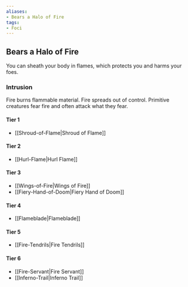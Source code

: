 ```yaml
---
aliases:
- Bears a Halo of Fire
tags:
- Foci
---
```


  
## Bears a Halo of Fire  
You can sheath your body in flames, which protects you and harms your foes.  
 ### Intrusion  
Fire burns flammable material. Fire spreads out of control. Primitive creatures fear fire and often attack what they fear.   
#### Tier 1    
* [[Shroud-of-Flame|Shroud of Flame]]  
#### Tier 2    
* [[Hurl-Flame|Hurl Flame]]  
#### Tier 3    
  - [[Wings-of-Fire|Wings of Fire]]  
  - [[Fiery-Hand-of-Doom|Fiery Hand of Doom]]  
#### Tier 4    
* [[Flameblade|Flameblade]]  
#### Tier 5    
* [[Fire-Tendrils|Fire Tendrils]]  
#### Tier 6    
  - [[Fire-Servant|Fire Servant]]  
  - [[Inferno-Trail|Inferno Trail]]